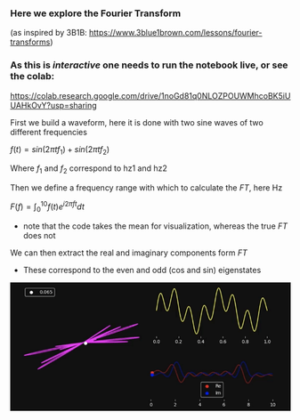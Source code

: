 ### Here we explore the Fourier Transform
(as inspired by 3B1B: https://www.3blue1brown.com/lessons/fourier-transforms)

### As this is *interactive* one needs to run the notebook live, or see the colab: <br> 
https://colab.research.google.com/drive/1noGd81q0NLOZPOUWMhcoBK5iUUAHkOvY?usp=sharing

First we build a waveform, here it is done with two sine waves of two different frequencies

$f(t)=sin(2\pi tf_1)+sin(2\pi tf_2)$

Where $f_1$ and $f_2$ correspond to hz1 and hz2

Then we define a frequency range with which to calculate the $FT$, here Hz

$F(f)=\int_{0}^{10}{f(t)e^{i2\pi ft} dt}$

* note that the code takes the mean for visualization, whereas the true $FT$ does not

We can then extract the real and imaginary components form $FT$

* These correspond to the even and odd (cos and sin) eigenstates

![](g2.gif)
